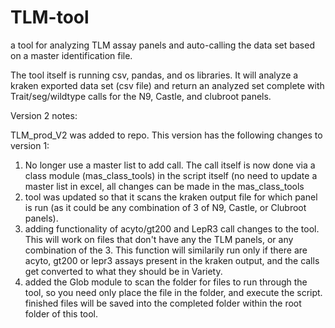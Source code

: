# TLM-tool
a tool for analyzing TLM assay panels and auto-calling the data set based on a master identification file.

The tool itself is running csv, pandas, and os libraries.  It will analyze a kraken exported data set (csv file) and return an analyzed set complete with Trait/seg/wildtype calls for the N9, Castle, and clubroot panels.


Version 2 notes:

TLM_prod_V2 was added to repo.  This version has the following changes to version 1:

1.  No longer use a master list to add call.  The call itself is now done via a class module (mas_class_tools) in the script itself (no need to update a master list in excel, all changes can be made in the mas_class_tools
2.  tool was updated so that it scans the kraken output file for which panel is run (as it could be any combination of 3 of N9, Castle, or Clubroot panels).  
3.  adding functionality of acyto/gt200 and LepR3 call changes to the tool.  This will work on files that don't have any the TLM panels, or any combination of the 3.  This function will similarily run only if there are acyto, gt200 or lepr3 assays present in the kraken output, and the calls get converted to what they should be in Variety.
4.  added the Glob module to scan the folder for files to run through the tool, so you need only place the file in the folder, and execute the script.  finished files will be saved into the completed folder within the root folder of this tool.
